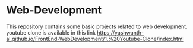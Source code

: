 # Web-Development
This repository contains some basic projects related to web development.
youtube clone is available in this link
https://yashwanth-al.github.io/FrontEnd-WebDevelopment/1.%20Youtube-Clone/index.html
